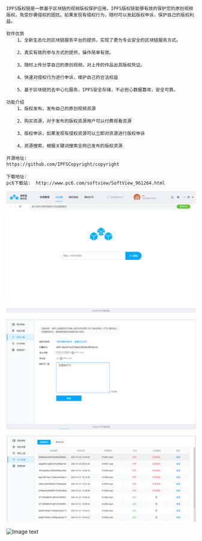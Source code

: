     IPFS版权链是一款基于区块链的视频版权保护应用，IPFS版权链能够有效的保护您的原创视频版权，免受抄袭侵权的困扰。如果发现有侵权行为，随时可以发起版权申诉，保护自己的版权利益。

    ​软件优势
        1、全新生态化的区块链服务平台的提供，实现了更为专业安全的区块链服务方式。

        2、真实有效的参与方式的提供，操作简单有效。

        3、随时上传分享自己的原创视频，对上传的作品出具版权凭证。

        4、快速对侵权行为进行申诉，维护自己的合法权益

        5、基于区块链的去中心化服务，IPFS安全存储，不必担心数据篡改，安全可靠。

    ​功能介绍
    ​    ​1、版权发布，发布自己的原创视频资源

    ​    ​2、购买资源，对于发布的版权资源用户可以付费观看资源

    ​    ​3、版权申诉，如果发现有侵权资源可以立即对资源进行版权申诉

    ​    ​4、资源搜索，根据关键词搜索全网已发布的版权资源
    
    开源地址:  
    https://github.com/IPFSCopyright/copyright

    下载地址:
    pc6下载站:  http://www.pc6.com/softview/SoftView_961264.html
    
![Image text](https://github.com/IPFSCopyright/release/blob/main/img/C9BE3420-030C-48e3-881F-F62F25350616.png)
    
![Image text](https://github.com/IPFSCopyright/release/blob/main/img/5573BDAD-8CF8-44aa-B9BB-883A11282C17.png)
    
![Image text](https://github.com/IPFSCopyright/release/blob/main/img/9C27F380-CE90-4517-AF15-25B88D0AF84F.png)
    
![Image text](rhttps://github.com/IPFSCopyright/release/blob/main/img/C9BE3420-030C-48e3-881F-F62F25350616.png)
